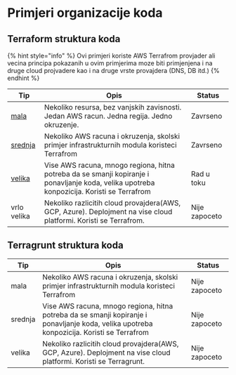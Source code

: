 # Primjeri organizacije koda

## Terraform struktura koda

{% hint style="info" %}
Ovi primjeri koriste AWS Terrafrom provjader ali vecina principa pokazanih u ovim primjerima moze biti primjenjena i na druge cloud projvadere kao i na druge vrste provajdera (DNS, DB itd.)
{% endhint %}

| Tip                                                             | Opis                                                                                                                                       | Status        |
| --------------------------------------------------------------- | ------------------------------------------------------------------------------------------------------------------------------------------ | ------------- |
| [mala](terraform/small-size-infrastructure.md)                  | Nekoliko resursa, bez vanjskih zavisnosti. Jedan AWS racun. Jedna regija. Jedno okruzenje.                                                 | Zavrseno      |
| [srednja](terraform/medium-size-infrastructure.md)              | Nekoliko AWS racuna i okruzenja, skolski primjer infrastrukturnih modula koristeci Terrafrom                                               | Zavrseno      |
| [velika](terraform/large-size-infrastructure-with-terraform.md) | Vise AWS racuna, mnogo regiona, hitna potreba da se smanji kopiranje i ponavljanje koda, velika upotreba konpozicija. Koristi se Terrafrom | Rad u toku    |
| vrlo velika                                                     | Nekoliko razlicitih cloud provajdera(AWS, GCP, Azure). Deplojment na vise cloud platformi. Koristi se Terrafrom.                           | Nije zapoceto |

## Terragrunt struktura koda

| Tip     | Opis                                                                                                                                       | Status        |
| ------- | ------------------------------------------------------------------------------------------------------------------------------------------ | ------------- |
| mala    | Nekoliko AWS racuna i okruzenja, skolski primjer infrastrukturnih modula koristeci Terrafrom                                               | Nije zapoceto |
| srednja | Vise AWS racuna, mnogo regiona, hitna potreba da se smanji kopiranje i ponavljanje koda, velika upotreba konpozicija. Koristi se Terrafrom | Nije zapoceto |
| velika  | Nekoliko razlicitih cloud provajdera(AWS, GCP, Azure). Deplojment na vise cloud platformi. Koristi se Terragrunt.                          | Nije zapoceto |
